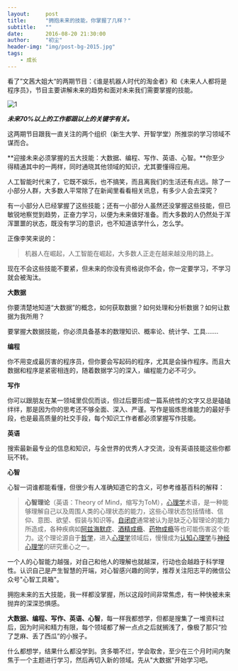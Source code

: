 ```yaml
---
layout:     post
title:      "拥抱未来的技能，你掌握了几样？"
subtitle:   ""
date:       2016-08-20 21:30:00
author:     "初尘"
header-img: "img/post-bg-2015.jpg"
tags:
    - 成长
---
```




看了”文茜大姐大“的两期节目：《谁是机器人时代的淘金者》和《未来人人都将是程序员》，节目主要讲解未来的趋势和面对未来我们需要掌握的技能。



![1](http://ocny8irof.bkt.clouddn.com/16-8-29/24880970.jpg)

***未来70%以上的工作都跟以上的关键字有关。***



这两期节目跟我一直关注的两个组织（新生大学、开智学堂）所推崇的学习领域不谋而合。

**迎接未来必须掌握的五大技能：大数据、编程、写作、英语、心智。**你至少得精通其中的一两样，同时通晓其他领域的知识，尤其要懂得应用。

人工智能时代来了，它既不娱乐，也不搞笑，而且离我们的生活还有点远。除了一小部分人群，大多数人平常除了在新闻里看看相关讯息，有多少人会去深究？

有一小部分人已经掌握了这些技能；还有一小部分人虽然还没掌握这些技能，但已敏锐地察觉到趋势，正奋力学习，以便为未来做好准备。而大多数的人仍然处于浑浑噩噩的状态，既没有学习的意识，也不知道该学什么，怎么学。

正像李笑来说的：

> 机器人在崛起，人工智能在崛起，大多数人正走在越来越没用的路上。



现在不会这些技能不要紧，但未来的你没有资格说你不会，你一定要学习，不学习就会被淘汰。



**大数据**

你要清楚地知道“大数据”的概念，如何获取数据？如何处理和分析数据？如何让数据为我所用？

要掌握大数据技能，你必须具备基本的数理知识、概率论、统计学、工具.......



**编程**

你不用变成最厉害的程序员，但你要会写起码的程序，尤其是会操作程序。而且大数据和程序是紧密相连的，随着数据学习的深入，编程能力必不可少。



**写作**

你可以跟朋友在某一领域里侃侃而谈，但过后要形成一篇系统性的文字又总是磕磕绊绊，那是因为你的思考还不够全面、深入、严谨。写作是锻炼思维能力的最好手段，也是最高质量的社交手段，每个知识工作者都必须掌握写作技能。



**英语**

搜索最新最专业的信息和知识，与全世界的优秀人才交流，没有英语技能这些你都玩不转。



**心智**

心智一词谁都能看懂，但很少有人准确知道它的含义，可参考维基百科的解释：

> **心智理论**（英语：Theory of Mind，缩写为ToM），[心理学](https://zh.wikipedia.org/wiki/%E5%BF%83%E7%90%86%E5%AD%B8)术语，是一种能够理解自己以及周围人类的心理状态的能力，这些心理状态包括情绪、信仰、意图、欲望、假装与知识等。[自闭症](https://zh.wikipedia.org/wiki/%E8%87%AA%E9%96%89%E7%97%87)通常被认为是缺乏心智理论的能力所造成，各种疾病如[阿兹海默症](https://zh.wikipedia.org/wiki/%E9%98%BF%E8%8C%B2%E6%B5%B7%E9%BB%98%E7%97%87)、[酒精成瘾](https://zh.wikipedia.org/wiki/%E9%85%92%E7%B2%BE%E6%88%90%E7%99%AE)、[药物成瘾](https://zh.wikipedia.org/wiki/%E8%97%A5%E7%89%A9%E6%88%90%E7%99%AE)等也可能伤害这个能力。这个理论源自于[哲学](https://zh.wikipedia.org/wiki/%E5%93%B2%E5%AD%B8)，进入[心理学](https://zh.wikipedia.org/wiki/%E5%BF%83%E7%90%86%E5%AD%B8)领域后，慢慢成为[认知心理学](https://zh.wikipedia.org/wiki/%E8%AA%8D%E7%9F%A5%E5%BF%83%E7%90%86%E5%AD%B8)与[神经心理学](https://zh.wikipedia.org/wiki/%E7%A5%9E%E7%BB%8F%E5%BF%83%E7%90%86%E5%AD%A6)的研究重心之一。

一个人的心智能力越强，对自己和他人的理解也就越深，行动也会越趋于科学理性。认识自己是产生智慧的开端，对心智感兴趣的同学，推荐关注阳志平的微信公众号"心智工具箱"。



拥抱未来的五大技能，我一样都没掌握，所以这段时间非常焦虑，有一种快被未来抛弃的深深恐惧感。

**大数据、编程、写作、英语、心智**，每一样我都想学，但都是搜集了一堆资料过后，因为时间和精力有限，每个领域都了解一点点之后就搁浅了，像极了那只“捡了芝麻、丢了西瓜”的小猴子。

什么都想学，结果什么都没学到。贪多嚼不烂，学会取舍，至少在三个月时间内聚焦于一个主题进行学习，然后再切入新的领域。先从"大数据"开始学习吧。



 